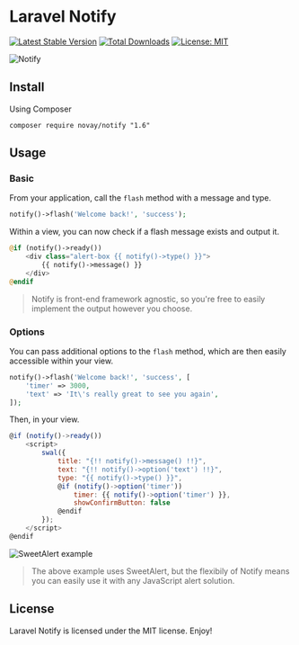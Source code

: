 # Laravel Notify

[![Latest Stable Version](https://poser.pugx.org/novay/notify/v/stable)](https://packagist.org/packages/novay/notify)
[![Total Downloads](https://poser.pugx.org/novay/notify/downloads)](https://packagist.org/packages/novay/notify)
[![License: MIT](https://img.shields.io/badge/License-MIT-yellow.svg)](https://opensource.org/licenses/MIT)

![Notify](https://s3.amazonaws.com/s3.codecourse.com/github/banners/notify.png)

## Install

Using Composer

```
composer require novay/notify "1.6"
```

## Usage

### Basic

From your application, call the `flash` method with a message and type.

```php
notify()->flash('Welcome back!', 'success');
```

Within a view, you can now check if a flash message exists and output it.

```php
@if (notify()->ready())
    <div class="alert-box {{ notify()->type() }}">
        {{ notify()->message() }}
    </div>
@endif
```
> Notify is front-end framework agnostic, so you're free to easily implement the output however you choose.

### Options

You can pass additional options to the `flash` method, which are then easily accessible within your view.

```php
notify()->flash('Welcome back!', 'success', [
    'timer' => 3000,
    'text' => 'It\'s really great to see you again',
]);
```

Then, in your view.

```javascript
@if (notify()->ready())
    <script>
        swal({
            title: "{!! notify()->message() !!}",
            text: "{!! notify()->option('text') !!}",
            type: "{{ notify()->type() }}",
            @if (notify()->option('timer'))
                timer: {{ notify()->option('timer') }},
                showConfirmButton: false
            @endif
        });
    </script>
@endif
```

![SweetAlert example](https://s3.amazonaws.com/s3.codecourse.com/github/notify/swal-example.png)

> The above example uses SweetAlert, but the flexibily of Notify means you can easily use it with any JavaScript alert solution.

## License
Laravel Notify is licensed under the MIT license. Enjoy!
